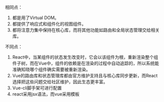 相同点：

1. 都是用了Virtual DOM。
2. 都提供了响应式和组件化的视图组件。
3. 都将注意力集中保持在核心库，而将其他功能如路由和全局状态管理交给相关库。 

不同点：
1. React中，当某组件的状态发生改变时，它会以该组件为根，重新渲染整个组件子树，而在Vue中，组件的依赖是在渲染的过程中自动追踪的，所以系统能准确知晓哪个组件确实需要被重新渲染。
2. Vue的路由库和状态管理库都由官方维护支持且与核心库同步更新，而React选择把这些问题交给社区维护，因此生态更丰富。
3. Vue-cli脚手架可进行配置
4. react采用jsx语法，而vue采用模板
